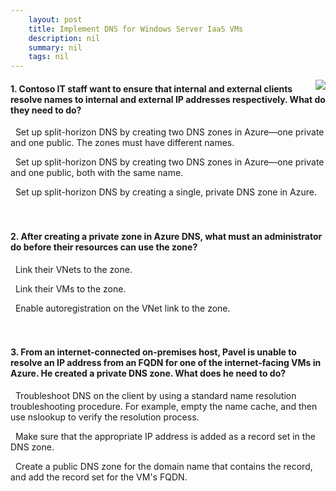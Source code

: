 ```yaml
---
    layout: post
    title: Implement DNS for Windows Server IaaS VMs 
    description: nil
    summary: nil
    tags: nil
---
```



 <a target="_blank" href="https://docs.microsoft.com/en-us/learn/modules/implement-dns-for-windows-server-iaas-virtual-machines/08-knowledge-check/"><i class="fas fa-external-link-alt"></i> </a>
 <img align="right" src="https://docs.microsoft.com/en-us/learn/achievements/implement-dns-for-windows-server-iaas-vm.svg">
####  1. Contoso IT staff want to ensure that internal and external clients resolve names to internal and external IP addresses respectively. What do they need to do?


<i class='far fa-square'></i> &nbsp;&nbsp;Set up split-horizon DNS by creating two DNS zones in Azure—one private and one public. The zones must have different names.

<i class='fas fa-check-square' style='color: Dodgerblue;'></i> &nbsp;&nbsp;Set up split-horizon DNS by creating two DNS zones in Azure—one private and one public, both with the same name.

<i class='far fa-square'></i> &nbsp;&nbsp;Set up split-horizon DNS by creating a single, private DNS zone in Azure.
<br />
<br />
<br />

####  2. After creating a private zone in Azure DNS, what must an administrator do before their resources can use the zone?


<i class='fas fa-check-square' style='color: Dodgerblue;'></i> &nbsp;&nbsp;Link their VNets to the zone.

<i class='far fa-square'></i> &nbsp;&nbsp;Link their VMs to the zone.

<i class='far fa-square'></i> &nbsp;&nbsp;Enable autoregistration on the VNet link to the zone.
<br />
<br />
<br />

####  3. From an internet-connected on-premises host, Pavel is unable to resolve an IP address from an FQDN for one of the internet-facing VMs in Azure. He created a private DNS zone. What does he need to do?


<i class='far fa-square'></i> &nbsp;&nbsp;Troubleshoot DNS on the client by using a standard name resolution troubleshooting procedure. For example, empty the name cache, and then use nslookup to verify the resolution process.

<i class='far fa-square'></i> &nbsp;&nbsp;Make sure that the appropriate IP address is added as a record set in the DNS zone.

<i class='fas fa-check-square' style='color: Dodgerblue;'></i> &nbsp;&nbsp;Create a public DNS zone for the domain name that contains the record, and add the record set for the VM's FQDN.
<br />
<br />
<br />
